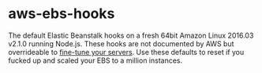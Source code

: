# aws-ebs-hooks
The default Elastic Beanstalk hooks on a fresh 64bit Amazon Linux 2016.03 v2.1.0 running Node.js. These hooks are not documented by AWS but overrideable to [fine-tune your servers](https://github.com/kopurando/better-faster-elastic-beanstalk). Use these defaults to reset if you fucked up and scaled your EBS to a million instances. 
